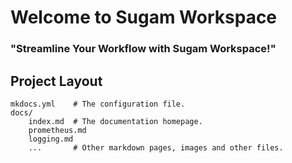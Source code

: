 # Welcome to Sugam Workspace

### "Streamline Your Workflow with Sugam Workspace!"

## Project Layout

    mkdocs.yml    # The configuration file.
    docs/
        index.md  # The documentation homepage.
        prometheus.md
        logging.md
        ...       # Other markdown pages, images and other files.
